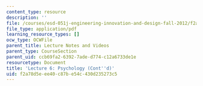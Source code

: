 ```yaml
---
content_type: resource
description: ''
file: /courses/esd-051j-engineering-innovation-and-design-fall-2012/f2a78d5eee40c87be54c430d235273c5_MITESD_051JF12_Lec06.pdf
file_type: application/pdf
learning_resource_types: []
ocw_type: OCWFile
parent_title: Lecture Notes and Videos
parent_type: CourseSection
parent_uid: ccb69fa2-6392-7ade-d774-c12a6733de1e
resourcetype: Document
title: 'Lecture 6: Psychology (Cont''d)'
uid: f2a78d5e-ee40-c87b-e54c-430d235273c5
---
```


